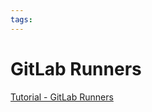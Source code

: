 ```yaml
---
tags:
---
```


# GitLab Runners

[Tutorial - GitLab Runners](https://codefresh.io/learn/gitlab-ci/gitlab-ci-cd-3-quick-tutorials/)
